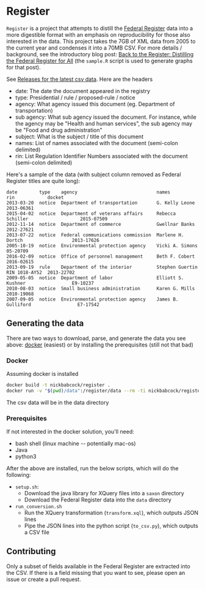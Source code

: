 # Register

`Register` is a project that attempts to distill the [Federal
Register](https://www.federalregister.gov/) data into a more digestible format
with an emphasis on reproducibility for those also interested in the data. This
project takes the 7GB of XML data from 2005 to the current year and condenses it into a
70MB CSV. For more details / background, see the introductory blog post: [Back
to the Register: Distilling the Federal Register for
All](https://nbsoftsolutions.com/blog/back-to-the-register-distilling-the-federal-register-for-all)
(the `sample.R` script is used to generate graphs for that post).

See [Releases for the latest csv
data](https://github.com/nickbabcock/register/releases/latest). Here are the headers

- date: The date the document appeared in the registry
- type: Presidential / rule / proposed-rule / notice
- agency: What agency issued this document (eg. Department of transportation)
- sub agency: What sub agency issued the document. For instance, while the agency may be "Health and human services", the sub agency may be "Food and drug administration"
- subject: What is the subject / title of this document
- names: List of names associated with the document (semi-colon delimited)
- rin: List Regulation Identifier Numbers associated with the document (semi-colon delimited)

Here's a sample of the data (with subject column removed as Federal Register titles are quite long):

```
date        type    agency                             names               rin            docket
2013-03-20  notice  Department of transportation       G. Kelly Leone                     2013-06361
2015-04-02  notice  Department of veterans affairs     Rebecca Schiller                   2015-07509
2012-11-14  notice  Department of commerce             Gwellnar Banks                     2012-27621
2013-07-22  notice  Federal communications commission  Marlene H. Dortch                  2013-17626
2005-10-19  notice  Environmental protection agency    Vicki A. Simons                    05-20709
2016-02-09  notice  Office of personnel management     Beth F. Cobert                     2016-02615
2013-09-19  rule    Department of the interior         Stephen Guertin     RIN 1018-AY52  2013-22702
2009-05-05  notice  Department of labor                Elliott S. Kushner                 E9-10237
2010-08-03  notice  Small business administration      Karen G. Mills                     2010-19068
2007-09-05  notice  Environmental protection agency    James B. Gulliford                 E7-17542
```

## Generating the data

There are two ways to download, parse, and generate the data you see above: [docker](https://www.docker.com/products/container-runtime) (easiest) or by installing the prerequisites (still not that bad)

### Docker

Assuming docker is installed

```bash
docker build -t nickbabcock/register .
docker run -v "$(pwd)/data":/register/data --rm -ti nickbabcock/register
```

The csv data will be in the data directory

### Prerequisites

If not interested in the docker solution, you'll need:

- bash shell (linux machine -- potentially mac-os)
- Java
- python3

After the above are installed, run the below scripts, which will do the following:

- `setup.sh`:
  - Download the java library for XQuery files into a `saxon` directory
  - Download the Federal Register data into the `data` directory
- `run_conversion.sh`
  - Run the XQuery transformation (`transform.xql`), which outputs JSON lines
  - Pipe the JSON lines into the python script (`to_csv.py`), which outputs a CSV file

## Contributing

Only a subset of fields available in the Federal Register are extracted into
the CSV. If there is a field missing that you want to see, please open an issue
or create a pull request.
